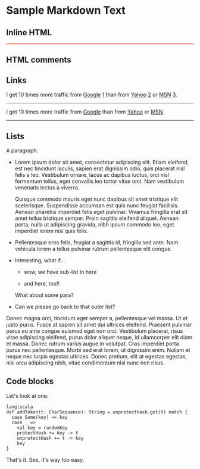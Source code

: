 
Sample Markdown Text
====================

Inline HTML
-----------

<div style="border:1px solid red">
  <div id="one">
    <div id="one-one">
    </div>
    <div id="one-two">
    </div>
  </div>
  <div id="two">
  </div>
</div>

## HTML comments

<!-- This is the comment and should be left AS IS. -->

## Links

I get 10 times more traffic from [Google] [1] than from
[Yahoo] [2] or [MSN] [3].

  [1]: http://google.com/        "Google"
  [2]: http://search.yahoo.com/  "Yahoo Search"
  [3]: http://search.msn.com/    "MSN Search"

  * * * * *

I get 10 times more traffic from [Google][] than from
[Yahoo][] or [MSN][].

  [google]: http://google.com/
  [yahoo]:  http://search.yahoo.com/
  [msn]:    http://search.msn.com/

---------------------------------

## Lists

A paragraph.

 *  Lorem ipsum dolor sit amet, consectetur adipiscing elit. Etiam eleifend,
    est nec tincidunt iaculis, sapien erat dignissim odio, quis placerat nisl
    felis a leo. Vestibulum ornare, lacus ac dapibus luctus, orci nisl fermentum
    tellus, eget convallis leo tortor vitae orci. Nam vestibulum venenatis
    lectus a viverra.

    Quisque commodo mauris eget nunc dapibus sit amet tristique elit scelerisque.
    Suspendisse accumsan est quis nunc feugiat facilisis. Aenean pharetra imperdiet
    felis eget pulvinar. Vivamus fringilla erat sit amet tellus tristique semper.
    Proin sagittis eleifend aliquet. Aenean porta, nulla ut adipiscing gravida,
    nibh ipsum commodo leo, eget imperdiet lorem nisl quis felis.

 *  Pellentesque eros felis, feugiat a sagittis id, fringilla sed ante. Nam vehicula
    lorem a tellus pulvinar rutrum pellentesque elit congue.

 *  Interesting, what if...

    *  wow, we have sub-list in here

    *  and here, too!!

    What about some para?

 *  Can we please go back to that outer list?

Donec magna orci, tincidunt eget semper a, pellentesque vel massa. Ut et justo purus.
Fusce at sapien sit amet dui ultrices eleifend. Praesent pulvinar purus eu ante congue
euismod eget non orci. Vestibulum placerat, risus vitae adipiscing eleifend,
purus dolor aliquet neque, id ullamcorper elit diam et massa. Donec rutrum varius
augue in volutpat. Cras imperdiet porta purus nec pellentesque. Morbi sed erat lorem,
ut dignissim enim. Nullam et neque nec turpis egestas ultrices. Donec pretium, elit
at egestas egestas, nisi arcu adipiscing nibh, vitae condimentum nisl nunc non risus.

Code blocks
-----------

Let's look at one:

    lang:scala
    def addToken(t: CharSequence): String = unprotectHash.get(t) match {
      case Some(key) => key
      case _ =>
        val key = randomKey
        protectHash += key -> t
        unprotectHash += t -> key
        key
    }

That's it. See, it's way too easy.


